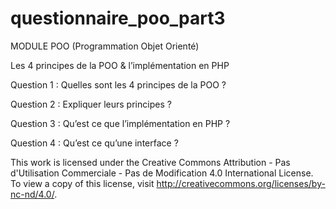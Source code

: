 # questionnaire_poo_part3
MODULE
POO
(Programmation Objet Orienté)

Les 4 principes de la POO & l’implémentation en PHP

Question 1 : 
Quelles sont les 4 principes de la POO ?

Question 2 :
Expliquer leurs principes ?

Question 3 :
Qu’est ce que l’implémentation en PHP ?

Question 4 :
Qu’est ce qu’une interface ?

This work is licensed under the Creative Commons Attribution - Pas d'Utilisation Commerciale - Pas de Modification 4.0 International License. To view a copy of this license, visit
http://creativecommons.org/licenses/by-nc-nd/4.0/.



